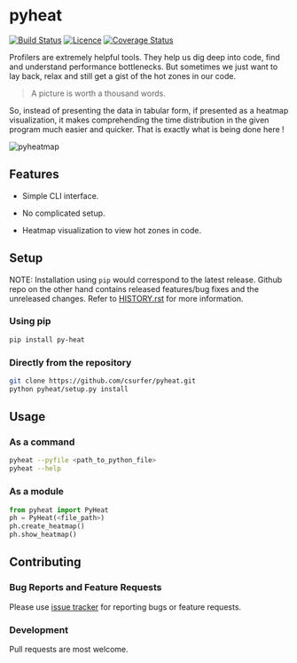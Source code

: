 # pyheat

[![Build Status](https://travis-ci.org/csurfer/pyheat.svg?branch=master)](https://travis-ci.org/csurfer/pyheat)
[![Licence](https://img.shields.io/badge/license-MIT-blue.svg)](https://raw.githubusercontent.com/csurfer/pyheat/master/LICENSE)
[![Coverage Status](https://coveralls.io/repos/github/csurfer/pyheat/badge.svg?branch=master)](https://coveralls.io/github/csurfer/pyheat?branch=master)

Profilers are extremely helpful tools. They help us dig deep into code, find and
understand performance bottlenecks. But sometimes we just want to lay back, relax
and still get a gist of the hot zones in our code.

> A picture is worth a thousand words.

So, instead of presenting the data in tabular form, if presented as a heatmap visualization, it makes comprehending the time distribution in the given program much easier and quicker. That is exactly what is being done here !

![pyheatmap](http://i.imgur.com/qOeXUPR.png)

## Features

* Simple CLI interface.

* No complicated setup.

* Heatmap visualization to view hot zones in code.

## Setup

NOTE: Installation using `pip` would correspond to the latest release. Github repo on the other hand contains released features/bug fixes
and the unreleased changes. Refer to [HISTORY.rst](HISTORY.rst) for more information.

### Using pip

```bash
pip install py-heat
```

### Directly from the repository

```bash
git clone https://github.com/csurfer/pyheat.git
python pyheat/setup.py install
```

## Usage

### As a command

```bash
pyheat --pyfile <path_to_python_file>
pyheat --help
```

### As a module
```python
from pyheat import PyHeat
ph = PyHeat(<file_path>)
ph.create_heatmap()
ph.show_heatmap()
```

## Contributing

### Bug Reports and Feature Requests
Please use [issue tracker](https://github.com/csurfer/pyheat/issues) for reporting bugs or feature requests.

### Development
Pull requests are most welcome.
